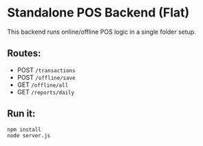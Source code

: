 # Standalone POS Backend (Flat)

This backend runs online/offline POS logic in a single folder setup.

## Routes:
- POST `/transactions`
- POST `/offline/save`
- GET `/offline/all`
- GET `/reports/daily`

## Run it:
```bash
npm install
node server.js
```